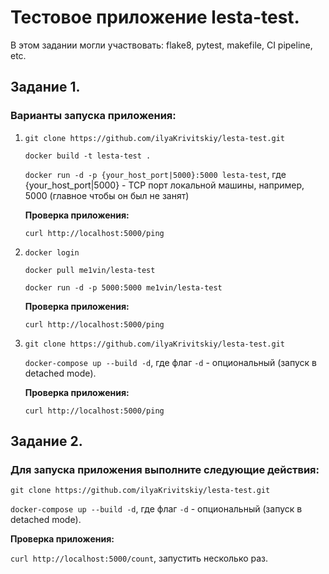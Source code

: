 # Тестовое приложение lesta-test.

В этом задании могли участвовать: flake8, pytest, makefile, CI pipeline, etc.

## Задание 1.

### Варианты запуска приложения:

1) ```git clone https://github.com/ilyaKrivitskiy/lesta-test.git```

    ```docker build -t lesta-test .```

    ```docker run -d -p {your_host_port|5000}:5000 lesta-test```,
    где {your_host_port|5000} - TCP порт локальной машины, например, 5000 (главное чтобы он был не занят)

    **Проверка приложения:**

    ```curl http://localhost:5000/ping```

2) ```docker login```

    ```docker pull me1vin/lesta-test```

    ```docker run -d -p 5000:5000 me1vin/lesta-test```

    **Проверка приложения:**

    ```curl http://localhost:5000/ping```

3) ```git clone https://github.com/ilyaKrivitskiy/lesta-test.git```

   ```docker-compose up --build -d```,
   где флаг `-d` - опциональный (запуск в detached mode).
    
   **Проверка приложения:**

    ```curl http://localhost:5000/ping```

## Задание 2.

### Для запуска приложения выполните следующие действия:

```git clone https://github.com/ilyaKrivitskiy/lesta-test.git```

```docker-compose up --build -d```,
   где флаг `-d` - опциональный (запуск в detached mode).
    
**Проверка приложения:**

```curl http://localhost:5000/count```, запустить несколько раз.

